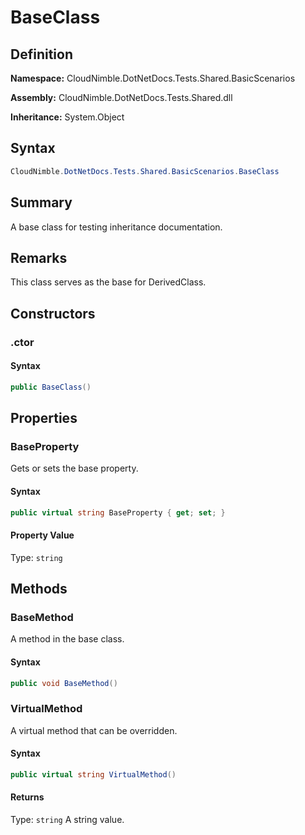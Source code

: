 # BaseClass

## Definition

**Namespace:** CloudNimble.DotNetDocs.Tests.Shared.BasicScenarios

**Assembly:** CloudNimble.DotNetDocs.Tests.Shared.dll

**Inheritance:** System.Object

## Syntax

```csharp
CloudNimble.DotNetDocs.Tests.Shared.BasicScenarios.BaseClass
```

## Summary

A base class for testing inheritance documentation.

## Remarks

This class serves as the base for DerivedClass.

## Constructors

### .ctor

#### Syntax

```csharp
public BaseClass()
```

## Properties

### BaseProperty

Gets or sets the base property.

#### Syntax

```csharp
public virtual string BaseProperty { get; set; }
```

#### Property Value

Type: `string`

## Methods

### BaseMethod

A method in the base class.

#### Syntax

```csharp
public void BaseMethod()
```

### VirtualMethod

A virtual method that can be overridden.

#### Syntax

```csharp
public virtual string VirtualMethod()
```

#### Returns

Type: `string`
A string value.

